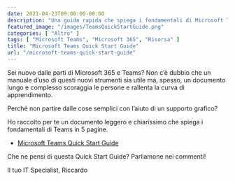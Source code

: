 ```yaml
---
date: 2021-04-23T09:00:00-00:00
description: "Una guida rapida che spiega i fondamentali di Microsoft Teams in 5 pagine, ottima per chi si avvicina a per la prima volta a questo prodotto."
featured_image: "/images/TeamsQuickStartGuide.png"
categories: [ "Altro" ]
tags: [ "Microsoft Teams", "Microsoft 365", "Risorsa" ]
title: "Microsoft Teams Quick Start Guide"
url: "/microsoft-teams-quick-start-guide"
---
```

Sei nuovo dalle parti di Microsoft 365 e Teams? Non c’è dubbio che un manuale d’uso di questi nuovi strumenti sia utile ma, spesso, un documento lungo e complesso scoraggia le persone e rallenta la curva di apprendimento.

Perché non partire dalle cose semplici con l’aiuto di un supporto grafico?

Ho raccolto per te un documento leggero e chiarissimo che spiega i fondamentali di Teams in 5 pagine.

- [Microsoft Teams Quick Start Guide](./resources/Microsoft-Teams-Quick-Start-Guide.pdf)

Che ne pensi di questa Quick Start Guide? Parliamone nei commenti!

Il tuo IT Specialist, Riccardo